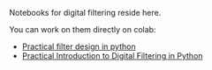 Notebooks for digital filtering reside here.


You can work on them directly on colab:

* [Practical filter design in python](https://colab.research.google.com/drive/1UD0zSAVSsO0nVVzTuUSKeJ7k2V9Vjeoe?usp=sharing)
* [Practical Introduction to Digital Filtering in Python](https://colab.research.google.com/drive/1xBclTPPKpoI3PebrJEHm7uzHUNMHS0zD?usp=sharing)
